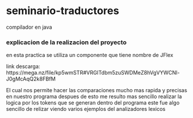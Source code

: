 # seminario-traductores
compilador en java
<h3>explicacion de la realizacion del proyecto</h3>
en esta practica se utiliza un componente que tiene nombre de JFlex
<p>link descarga: https://mega.nz/file/kp5wmSTR#VRGITdbm5zuSWDMeZ8hVgVYWCNl-J0gMcAqQ2k8FBfM<p>
El cual nos permite hacer las comparaciones mucho mas rapida y precisas en nuestro programa
despues de esto me resulto mas sencillo realizar la logica por los tokens que se generan dentro del programa
este fue algo sencillo de relizar viendo varios ejemplos del analizadores lexicos
